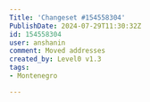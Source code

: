 ```yaml
---
Title: 'Changeset #154558304'
PublishDate: 2024-07-29T11:30:32Z
id: 154558304
user: anshanin
comment: Moved addresses
created_by: Level0 v1.3
tags:
- Montenegro

---
```

